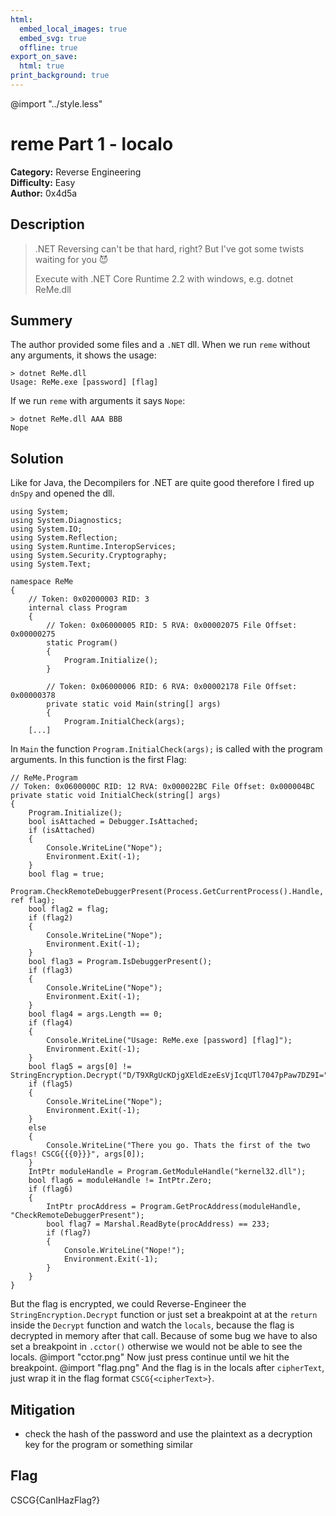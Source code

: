 ```yaml
---
html:
  embed_local_images: true
  embed_svg: true
  offline: true
export_on_save:
  html: true
print_background: true
---
```

@import "../style.less"

# reme Part 1 - localo


**Category:** Reverse Engineering       
**Difficulty:** Easy        
**Author:** 0x4d5a

## Description
>.NET Reversing can't be that hard, right? But I've got some twists waiting for you 😈
>
>Execute with .NET Core Runtime 2.2 with windows, e.g. dotnet ReMe.dll
## Summery
The author provided some files and a `.NET` dll. 
When we run `reme` without any arguments, it shows the usage:
```
> dotnet ReMe.dll
Usage: ReMe.exe [password] [flag]
```
If we run `reme` with arguments it says `Nope`: 
```
> dotnet ReMe.dll AAA BBB
Nope
```

## Solution
Like for Java, the Decompilers for .NET are quite good therefore I fired up `dnSpy` and opened the dll. 
```dotnet
using System;
using System.Diagnostics;
using System.IO;
using System.Reflection;
using System.Runtime.InteropServices;
using System.Security.Cryptography;
using System.Text;

namespace ReMe
{
	// Token: 0x02000003 RID: 3
	internal class Program
	{
		// Token: 0x06000005 RID: 5 RVA: 0x00002075 File Offset: 0x00000275
		static Program()
		{
			Program.Initialize();
		}

		// Token: 0x06000006 RID: 6 RVA: 0x00002178 File Offset: 0x00000378
		private static void Main(string[] args)
		{
			Program.InitialCheck(args);
    [...]
```
In `Main` the function `Program.InitialCheck(args);` is called with the program arguments. In this function is the first Flag:

```dotnet
// ReMe.Program
// Token: 0x0600000C RID: 12 RVA: 0x000022BC File Offset: 0x000004BC
private static void InitialCheck(string[] args)
{
	Program.Initialize();
	bool isAttached = Debugger.IsAttached;
	if (isAttached)
	{
		Console.WriteLine("Nope");
		Environment.Exit(-1);
	}
	bool flag = true;
	Program.CheckRemoteDebuggerPresent(Process.GetCurrentProcess().Handle, ref flag);
	bool flag2 = flag;
	if (flag2)
	{
		Console.WriteLine("Nope");
		Environment.Exit(-1);
	}
	bool flag3 = Program.IsDebuggerPresent();
	if (flag3)
	{
		Console.WriteLine("Nope");
		Environment.Exit(-1);
	}
	bool flag4 = args.Length == 0;
	if (flag4)
	{
		Console.WriteLine("Usage: ReMe.exe [password] [flag]");
		Environment.Exit(-1);
	}
	bool flag5 = args[0] != StringEncryption.Decrypt("D/T9XRgUcKDjgXEldEzeEsVjIcqUTl7047pPaw7DZ9I=");
	if (flag5)
	{
		Console.WriteLine("Nope");
		Environment.Exit(-1);
	}
	else
	{
		Console.WriteLine("There you go. Thats the first of the two flags! CSCG{{{0}}}", args[0]);
	}
	IntPtr moduleHandle = Program.GetModuleHandle("kernel32.dll");
	bool flag6 = moduleHandle != IntPtr.Zero;
	if (flag6)
	{
		IntPtr procAddress = Program.GetProcAddress(moduleHandle, "CheckRemoteDebuggerPresent");
		bool flag7 = Marshal.ReadByte(procAddress) == 233;
		if (flag7)
		{
			Console.WriteLine("Nope!");
			Environment.Exit(-1);
		}
	}
}
```
But the flag is encrypted, we could Reverse-Engineer the `StringEncryption.Decrypt` function or just set a breakpoint at at the `return` inside the `Decrypt` function and watch the `locals`, because the flag is decrypted in memory after that call. Because of some bug we have to also set a breakpoint in `.cctor()` otherwise we would not be able to see the locals.
@import "cctor.png"
Now just press continue until we hit the breakpoint.
@import "flag.png" 
And the flag is in the locals after `cipherText`, just wrap it in the flag format `CSCG{<cipherText>}`.

## Mitigation
- check the hash of the password and use the plaintext as a decryption key for the program or something similar

## Flag
CSCG{CanIHazFlag?}